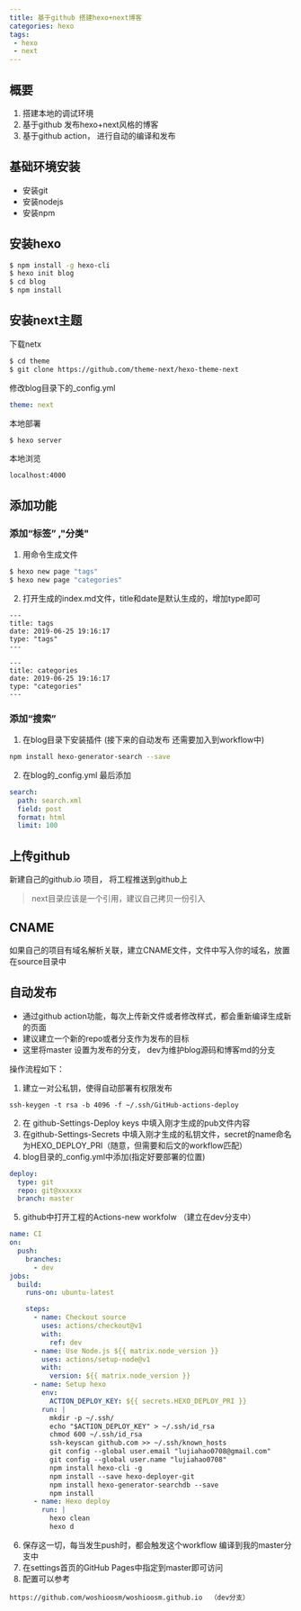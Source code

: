```yaml
---
title: 基于github 搭建hexo+next博客
categories: hexo
tags:
 - hexo
 - next
---
```


## 概要
1. 搭建本地的调试环境
1. 基于github 发布hexo+next风格的博客
2. 基于github action， 进行自动的编译和发布

<!--more-->

## 基础环境安装
- 安装git
- 安装nodejs
- 安装npm

## 安装hexo
``` bash
$ npm install -g hexo-cli
$ hexo init blog
$ cd blog
$ npm install
```

## 安装next主题
下载netx
``` bash
$ cd theme
$ git clone https://github.com/theme-next/hexo-theme-next
```
修改blog目录下的_config.yml
``` yml
theme: next
```
本地部署
``` bash
$ hexo server
```
本地浏览
```
localhost:4000
```

## 添加功能
### 添加“标签” ,"分类"
1. 用命令生成文件
``` bash
$ hexo new page "tags"
$ hexo new page "categories"
```
2. 打开生成的index.md文件，title和date是默认生成的，增加type即可
``` properties
---
title: tags
date: 2019-06-25 19:16:17
type: "tags"
---
 
---
title: categories
date: 2019-06-25 19:16:17
type: "categories"
---
```

### 添加“搜索”

1. 在blog目录下安装插件 (接下来的自动发布 还需要加入到workflow中)
``` bash
npm install hexo-generator-search --save
```
2. 在blog的_config.yml 最后添加
``` yml
search:
  path: search.xml
  field: post
  format: html
  limit: 100
```

## 上传github
新建自己的github.io 项目， 将工程推送到github上
>next目录应该是一个引用，建议自己拷贝一份引入

## CNAME
如果自己的项目有域名解析关联，建立CNAME文件，文件中写入你的域名，放置在source目录中

## 自动发布
- 通过github action功能，每次上传新文件或者修改样式，都会重新编译生成新的页面
- 建议建立一个新的repo或者分支作为发布的目标
- 这里将master 设置为发布的分支， dev为维护blog源码和博客md的分支

操作流程如下：
1. 建立一对公私钥，使得自动部署有权限发布
```
ssh-keygen -t rsa -b 4096 -f ~/.ssh/GitHub-actions-deploy
```
2. 在 github-Settings-Deploy keys 中填入刚才生成的pub文件内容
3. 在github-Settings-Secrets 中填入刚才生成的私钥文件，secret的name命名为HEXO_DEPLOY_PRI（随意，但需要和后文的workflow匹配）
4. blog目录的_config.yml中添加(指定好要部署的位置)
``` yml
deploy:
  type: git
  repo: git@xxxxxx
  branch: master
```
5. github中打开工程的Actions-new workfolw （建立在dev分支中）
``` yml
name: CI
on:
  push:
    branches:
      - dev
jobs:
  build:
    runs-on: ubuntu-latest

    steps:
      - name: Checkout source
        uses: actions/checkout@v1
        with:
          ref: dev
      - name: Use Node.js ${{ matrix.node_version }}
        uses: actions/setup-node@v1
        with:
          version: ${{ matrix.node_version }}
      - name: Setup hexo
        env:
          ACTION_DEPLOY_KEY: ${{ secrets.HEXO_DEPLOY_PRI }}
        run: |
          mkdir -p ~/.ssh/
          echo "$ACTION_DEPLOY_KEY" > ~/.ssh/id_rsa
          chmod 600 ~/.ssh/id_rsa
          ssh-keyscan github.com >> ~/.ssh/known_hosts
          git config --global user.email "lujiahao0708@gmail.com"
          git config --global user.name "lujiahao0708"
          npm install hexo-cli -g
          npm install --save hexo-deployer-git
          npm install hexo-generator-searchdb --save
          npm install
      - name: Hexo deploy
        run: |
          hexo clean
          hexo d
```
6. 保存这一切，每当发生push时，都会触发这个workflow 编译到我的master分支中
7. 在settings首页的GitHub Pages中指定到master即可访问
8. 配置可以参考
``` url
https://github.com/woshioosm/woshioosm.github.io  （dev分支）
```